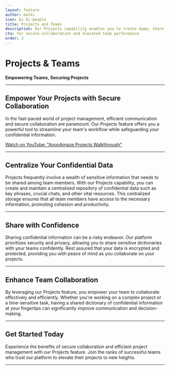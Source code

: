 ```yaml
---
layout: feature
author: markc
icon: bi bi-people
title: Projects and Teams
description: Our Projects capability enables you to create &amp; share dictionaries, chats, and more with your teams!
cta: for secure collaboration and elevated team performance
order: 2
---
```



# Projects & Teams
**Empowering Teams, Securing Projects**

---

## Empower Your Projects with Secure Collaboration

In the fast-paced world of project management, efficient communication and secure collaboration are paramount. Our Projects feature offers you a powerful tool to streamline your team's workflow while safeguarding your confidential information.

<lite-youtube videoid="bOyhp1VUndc" videotitle="AnonAmaze Walkthrough" 
    class="youtube-video" params="accelerometer; autoplay; clipboard-write; encrypted-media; gyroscope; picture-in-picture; web-share">
    <a class="lite-youtube-fallback" href="https://www.youtube.com/watch?v=bOyhp1VUndc">Watch on YouTube: "AnonAmaze Projects Walkthrough"</a>
</lite-youtube>

---
## Centralize Your Confidential Data

Projects frequently involve a wealth of sensitive information that needs to be shared among team members. With our Projects capability, you can create and maintain a centralized repository of confidential data such as key phrases, crucial chats, and other vital resources. This centralized storage ensures that all team members have access to the necessary information, promoting cohesion and productivity.

---
## Share with Confidence

Sharing confidential information can be a risky endeavor. Our platform prioritizes security and privacy, allowing you to share sensitive dictionaries with your teams confidently. Rest assured that your data is encrypted and protected, providing you with peace of mind as you collaborate on your projects.

---
## Enhance Team Collaboration

By leveraging our Projects feature, you empower your team to collaborate effectively and efficiently. Whether you're working on a complex project or a time-sensitive task, having a shared dictionary of confidential information at your fingertips can significantly improve communication and decision-making.

---
## Get Started Today

Experience the benefits of secure collaboration and efficient project management with our Projects feature. Join the ranks of successful teams who trust our platform to elevate their projects to new heights.

---



